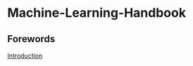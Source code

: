 # Machine-Learning-Handbook

## Forewords

[Introduction](https://github.com/Quart3z/Machine-Learning-Handbook/blob/main/Introduction.md)
